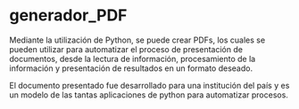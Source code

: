 # generador_PDF
Mediante la utilización de Python, se puede crear PDFs, los cuales se pueden utilizar para automatizar el proceso de presentación de documentos, desde la lectura de información, procesamiento de la información y presentación de resultados en un formato deseado. 

El documento presentado fue desarrollado para una institución del país y es un modelo de las tantas aplicaciones de python para automatizar procesos.